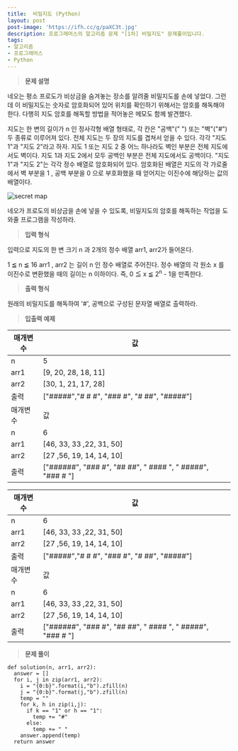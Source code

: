```yaml
---
title:  비밀지도 (Python)
layout: post
post-image: 'https://ifh.cc/g/paXC3t.jpg'
description: 프로그래머스의 알고리즘 문제 "[1차] 비밀지도" 문제풀이입니다.
tags:
- 알고리즘
- 프로그래머스
- Python
---
```



>**문제 설명**

네오는 평소 프로도가 비상금을 숨겨놓는 장소를 알려줄 비밀지도를 손에 넣었다. 그런데 이 비밀지도는 숫자로 암호화되어 있어 위치를 확인하기 위해서는 암호를 해독해야 한다. 다행히 지도 암호를 해독할 방법을 적어놓은 메모도 함께 발견했다.


지도는 한 변의 길이가  n 인 정사각형 배열 형태로, 각 칸은 "공백"(" ") 또는 "벽"("#") 두 종류로 이루어져 있다.
전체 지도는 두 장의 지도를 겹쳐서 얻을 수 있다. 각각 "지도 1"과 "지도 2"라고 하자. 지도 1 또는 지도 2 중 어느 하나라도 벽인 부분은 전체 지도에서도 벽이다. 지도 1과 지도 2에서 모두 공백인 부분은 전체 지도에서도 공백이다.
"지도 1"과 "지도 2"는 각각 정수 배열로 암호화되어 있다.
암호화된 배열은 지도의 각 가로줄에서 벽 부분을  1 , 공백 부분을  0 으로 부호화했을 때 얻어지는 이진수에 해당하는 값의 배열이다.


<img src="http://t1.kakaocdn.net/welcome2018/secret8.png" title="Secret Map" alt="secret map">

네오가 프로도의 비상금을 손에 넣을 수 있도록, 비밀지도의 암호를 해독하는 작업을 도와줄 프로그램을 작성하라.

>**입력 형식**

입력으로 지도의 한 변 크기 n 과 2개의 정수 배열 arr1, arr2가 들어온다.


1 ≦  n  ≦ 16
 arr1 ,  arr2 는 길이  n 인 정수 배열로 주어진다.
정수 배열의 각 원소  x 를 이진수로 변환했을 때의 길이는  n  이하이다. 즉, 0 ≦  x  ≦ 2<sup>n</sup> - 1을 만족한다.


>**출력 형식**

원래의 비밀지도를 해독하여 '#', 공백으로 구성된 문자열 배열로 출력하라.

>**입출력 예제**

| 매개변수 | 값 |
|--|--|
| n | 5 |
| arr1 | [9, 20, 28, 18, 11] |
| arr2 | [30, 1, 21, 17, 28] |
| 출력 | ["#####","# # #", "### #", "# ##", "#####"] |
| 매개변수 | 값 |
| n | 6 |
| arr1 | [46, 33, 33 ,22, 31, 50] |
| arr2 | [27 ,56, 19, 14, 14, 10] |
| 출력 | ["######", "### #", "## ##", " #### ", " #####", "### # "] |

| 매개변수 | 값 |
|--|--|
| n | 6 |
| arr1 | [46, 33, 33 ,22, 31, 50] |
| arr2 | [27 ,56, 19, 14, 14, 10] |
| 출력 | ["#####","# # #", "### #", "# ##", "#####"] |
| 매개변수 | 값 |
| n | 6 |
| arr1 | [46, 33, 33 ,22, 31, 50] |
| arr2 | [27 ,56, 19, 14, 14, 10] |
| 출력 | ["######", "### #", "## ##", " #### ", " #####", "### # "] |

>**문제 풀이**

	def solution(n, arr1, arr2):
	  answer = []
	  for i, j in zip(arr1, arr2):
	    i = "{0:b}".format(i,"b").zfill(n)
	    j = "{0:b}".format(j,"b").zfill(n)
	    temp = ""
	    for k, h in zip(i,j):
	      if k == "1" or h == "1":
	        temp += "#"  
	      else:
	        temp += " "
	    answer.append(temp)
	  return answer



